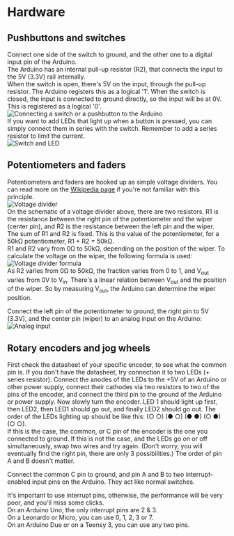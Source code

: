 # Hardware

## Pushbuttons and switches
Connect one side of the switch to ground, and the other one to a digital input pin of the Arduino.  
The Arduino has an internal pull-up resistor (R2), that connects the input to the 5V (3.3V) rail internally.  
When the switch is open, there's 5V on the input, through the pull-up resistor. The Arduino registers this as a logical '1'. When the switch is closed, the input is connected to ground directly, so the input will be at 0V. This is registered as a logical '0'.  
![Connecting a switch or a pushbutton to the Arduino](https://raw.githubusercontent.com/tttapa/MIDI_controller/master/doc/Images/Switch.jpg)  
If you want to add LEDs that light up when a button is pressed, you can simply connect them in series with the switch. Remember to add a series resistor to limit the current.  
![Switch and LED](https://raw.githubusercontent.com/tttapa/MIDI_controller/master/doc/Images/Arduino_button_with_LED.png)

## Potentiometers and faders
Potentiometers and faders are hooked up as simple voltage dividers. You can read more on the [Wikipedia page](https://en.wikipedia.org/wiki/Voltage_divider) if you're not familiar with this principle.  
![Voltage divider](https://upload.wikimedia.org/wikipedia/commons/2/21/Resistive_divider2.svg)  
On the schematic of a voltage divider above, there are two resistors. R1 is the resistance between the right pin of the potentiometer and the wiper (center pin), and R2 is the resistance between the left pin and the wiper. The sum of R1 and R2 is fixed. This is the value of the potentiometer, for a 50kΩ potentiometer, R1 + R2 = 50kΩ.  
R1 and R2 vary from 0Ω to 50kΩ, depending on the position of the wiper.
To calculate the voltage on the wiper, the following formula is used:  
![Voltage divider formula](https://wikimedia.org/api/rest_v1/media/math/render/svg/5d55415f24b63635bc017c3287b406c480a54472)  
As R2 varies from 0Ω to 50kΩ, the fraction varies from 0 to 1, and V<sub>out</sub> varies from 0V to V<sub>in</sub>. There's a linear relation between V<sub>out</sub> and the position of the wiper. So by measuring V<sub>out</sub>, the Arduino can determine the wiper position.  

Connect the left pin of the potentiometer to ground, the right pin to 5V (3.3V), and the center pin (wiper) to an analog input on the Arduino:  
![Analog input](https://raw.githubusercontent.com/tttapa/MIDI_controller/master/doc/Images/Analog.jpg)

## Rotary encoders and jog wheels
First check the datasheet of your specific encoder, to see what the common pin is. If you don't have the datasheet, try connection it to two LEDs (+ series resistor). Connect the anodes of the LEDs to the +5V of an Arduino or other power supply, connect their cathodes via two resistors to two of the pins of the encoder, and connect the third pin to the ground of the Arduino or power supply. Now slowly turn the encoder. LED 1 should light up first, then LED2, then LED1 should go out, and finally LED2 should go out. The order of the LEDs lighting up should be like this: (○ ○) (● ○) (● ●) (○ ●) (○ ○).  
If this is the case, the common, or C pin of the encoder is the one you connected to ground. If this is not the case, and the LEDs go on or off simultaneously, swap two wires and try again. (Don't worry, you will eventually find the right pin, there are only 3 possibilities.) The order of pin A and B doesn't matter.

Connect the common C pin to ground, and pin A and B to two interrupt-enabled input pins on the Arduino. They act like normal switches.  

It's important to use interrupt pins, otherwise, the performance will be very poor, and you'll miss some clicks.  
On an Arduino Uno, the only interrupt pins are 2 & 3.  
On a Leonardo or Micro, you can use 0, 1, 2, 3 or 7.  
On an Arduino Due or on a Teensy 3, you can use any two pins.  
